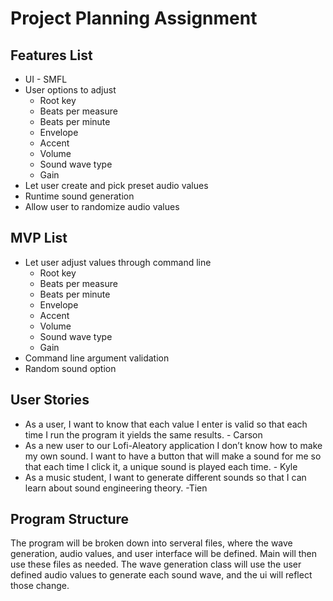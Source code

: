 # Project Planning Assignment
## Features List
* UI - SMFL
* User options to adjust 
  * Root key 
  * Beats per measure
  * Beats per minute 
  * Envelope
  * Accent
  * Volume 
  * Sound wave type
  * Gain
* Let user create and pick preset audio values
* Runtime sound generation
* Allow user to randomize audio values



## MVP List
* Let user adjust values through command line
  * Root key 
  * Beats per measure
  * Beats per minute 
  * Envelope
  * Accent
  * Volume 
  * Sound wave type
  * Gain
* Command line argument validation
* Random sound option

## User Stories
* As a user, I want to know that each value I enter is valid so that each time I run the program it yields the same results. - Carson
* As a new user to our Lofi-Aleatory application I don’t know how to make my own sound. I want to have a button that will make a sound for me so that each time I click it, a unique sound is played each time. - Kyle
* As a music student, I want to generate different sounds so that I can learn about sound engineering theory. -Tien 

## Program Structure
The program will be broken down into serveral files, where the wave generation, audio values, and user interface will be defined. Main will then use these files as needed. The wave generation class will use the user defined audio values to generate each sound wave, and the ui will reflect those change.
